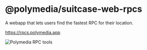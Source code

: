 # @polymedia/suitcase-web-rpcs

A webapp that lets users find the fastest RPC for their location.

https://rpcs.polymedia.app

![Polymedia RPC tools](https://rpcs.polymedia.app/img/open-graph.webp)

